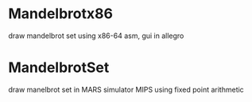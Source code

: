 # Mandelbrotx86
draw mandelbrot set using x86-64 asm, gui in allegro
# MandelbrotSet
draw manelbrot set in MARS simulator MIPS using fixed point arithmetic


